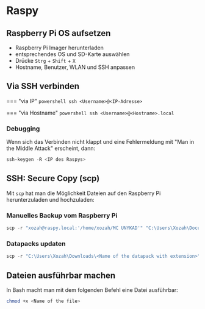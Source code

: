 # Raspy

## Raspberry Pi OS aufsetzen

- Raspberry Pi Imager herunterladen
- entsprechendes OS und SD-Karte auswählen
- Drücke `Strg` + `Shift` + `X`
- Hostname, Benutzer, WLAN und SSH anpassen

## Via SSH verbinden

=== "via IP"
    ```powershell
    ssh <Username>@<IP-Adresse>
    ```

=== "via Hostname"
    ```powershell
    ssh <Username>@<Hostname>.local
    ```

### Debugging

Wenn sich das Verbinden nicht klappt und eine Fehlermeldung mit "Man in the Middle Attack" erscheint, dann:

```powershell
ssh-keygen -R <IP des Raspys>
```

## SSH: Secure Copy (scp)

Mit `scp` hat man die Möglichkeit Dateien auf den Raspberry Pi herunterzuladen und hochzuladen:

### Manuelles Backup vom Raspberry Pi

```powershell
scp -r "xozah@raspy.local:'/home/xozah/MC UNYKAD'" "C:\Users\Xozah\Documents\Minecraft Backup"
```

### Datapacks updaten

```powershell
scp -r "C:\Users\Xozah\Downloads\<Name of the datapack with extension>" xozah@raspy.local:"/home/xozah/MC UNYKAD/world/datapacks/"
```

## Dateien ausführbar machen

In Bash macht man mit dem folgenden Befehl eine Datei ausführbar:

```bash
chmod +x <Name of the file>
```
